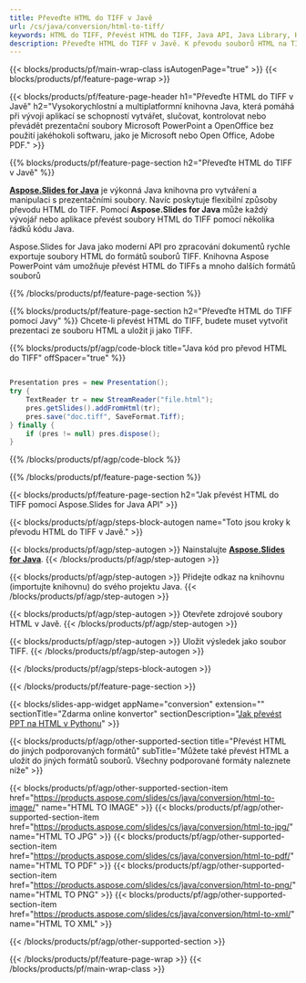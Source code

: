 ```yaml
---
title: Převeďte HTML do TIFF v Javě
url: /cs/java/conversion/html-to-tiff/
keywords: HTML do TIFF, Převést HTML do TIFF, Java API, Java Library, HTML, TIFF
description: Převeďte HTML do TIFF v Javě. K převodu souborů HTML na TIFF použijte rozhraní API knihovny Java
---
```


{{< blocks/products/pf/main-wrap-class isAutogenPage="true" >}}
{{< blocks/products/pf/feature-page-wrap >}}

{{< blocks/products/pf/feature-page-header h1="Převeďte HTML do TIFF v Javě" h2="Vysokorychlostní a multiplatformní knihovna Java, která pomáhá při vývoji aplikací se schopností vytvářet, slučovat, kontrolovat nebo převádět prezentační soubory Microsoft PowerPoint a OpenOffice bez použití jakéhokoli softwaru, jako je Microsoft nebo Open Office, Adobe PDF." >}}

{{% blocks/products/pf/feature-page-section h2="Převeďte HTML do TIFF v Javě" %}}

[**Aspose.Slides for Java**](https://products.aspose.com/slides/cs/java/) je výkonná Java knihovna pro vytváření a manipulaci s prezentačními soubory. Navíc poskytuje flexibilní způsoby převodu HTML do TIFF. Pomocí **Aspose.Slides for Java** může každý vývojář nebo aplikace převést soubory HTML do TIFF pomocí několika řádků kódu Java.

Aspose.Slides for Java jako moderní API pro zpracování dokumentů rychle exportuje soubory HTML do formátů souborů TIFF. Knihovna Aspose PowerPoint vám umožňuje převést HTML do TIFFs a mnoho dalších formátů souborů

{{% /blocks/products/pf/feature-page-section %}}

{{% blocks/products/pf/feature-page-section  h2="Převeďte HTML do TIFF pomocí Javy" %}}
Chcete-li převést HTML do TIFF, budete muset vytvořit prezentaci ze souboru HTML a uložit ji jako TIFF.

{{% blocks/products/pf/agp/code-block title="Java kód pro převod HTML do TIFF" offSpacer="true" %}}

```java

Presentation pres = new Presentation();
try {
    TextReader tr = new StreamReader("file.html");
    pres.getSlides().addFromHtml(tr);
    pres.save("doc.tiff", SaveFormat.Tiff);
} finally {
    if (pres != null) pres.dispose();
}
```


{{% /blocks/products/pf/agp/code-block %}}

{{% /blocks/products/pf/feature-page-section %}}

{{< blocks/products/pf/feature-page-section  h2="Jak převést HTML do TIFF pomocí Aspose.Slides for Java API" >}}

{{< blocks/products/pf/agp/steps-block-autogen name="Toto jsou kroky k převodu HTML do TIFF v Javě." >}}

{{< blocks/products/pf/agp/step-autogen >}}
Nainstalujte [**Aspose.Slides for Java**](https://products.aspose.com/slides/cs/java/).
{{< /blocks/products/pf/agp/step-autogen >}}

{{< blocks/products/pf/agp/step-autogen >}}
Přidejte odkaz na knihovnu (importujte knihovnu) do svého projektu Java.
{{< /blocks/products/pf/agp/step-autogen >}}

{{< blocks/products/pf/agp/step-autogen >}}
Otevřete zdrojové soubory HTML v Javě.
{{< /blocks/products/pf/agp/step-autogen >}}

{{< blocks/products/pf/agp/step-autogen >}}
Uložit výsledek jako soubor TIFF.
{{< /blocks/products/pf/agp/step-autogen >}}

{{< /blocks/products/pf/agp/steps-block-autogen >}}

{{< /blocks/products/pf/feature-page-section >}}

{{< blocks/slides-app-widget  appName="conversion" extension="" sectionTitle="Zdarma online konvertor" sectionDescription="[Jak převést PPT na HTML v Pythonu](https://products.aspose.com/slides/cs/python-net/conversion/ppt-to-html/)" >}}

{{< blocks/products/pf/agp/other-supported-section title="Převést HTML do jiných podporovaných formátů" subTitle="Můžete také převést HTML a uložit do jiných formátů souborů. Všechny podporované formáty naleznete níže" >}}

{{< blocks/products/pf/agp/other-supported-section-item href="https://products.aspose.com/slides/cs/java/conversion/html-to-image/" name="HTML TO IMAGE" >}}
{{< blocks/products/pf/agp/other-supported-section-item href="https://products.aspose.com/slides/cs/java/conversion/html-to-jpg/" name="HTML TO JPG" >}}
{{< blocks/products/pf/agp/other-supported-section-item href="https://products.aspose.com/slides/cs/java/conversion/html-to-pdf/" name="HTML TO PDF" >}}
{{< blocks/products/pf/agp/other-supported-section-item href="https://products.aspose.com/slides/cs/java/conversion/html-to-png/" name="HTML TO PNG" >}}
{{< blocks/products/pf/agp/other-supported-section-item href="https://products.aspose.com/slides/cs/java/conversion/html-to-xml/" name="HTML TO XML" >}}


{{< /blocks/products/pf/agp/other-supported-section >}}

{{< /blocks/products/pf/feature-page-wrap >}}
{{< /blocks/products/pf/main-wrap-class >}}